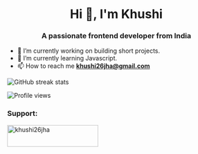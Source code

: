 <h1 align="center">Hi 👋, I'm Khushi</h1>
<h3 align="center">A passionate frontend developer from India</h3>

- 🔭 I’m currently working on building short projects. 
- 🌱 I’m currently learning Javascript. 
- 📫 How to reach me **khushi26jha@gmail.com**

![GitHub streak stats](https://github-readme-streak-stats.herokuapp.com/?user=khushi260)  

![Profile views](https://gpvc.arturio.dev/khushi260)  
<h3 align="left">Support:</h3>
<p><a href="https://www.buymeacoffee.com/khushi26jha"> <img align="left" src="https://cdn.buymeacoffee.com/buttons/v2/default-yellow.png" height="50" width="210" alt="khushi26jha" /></a></p><br><br>



